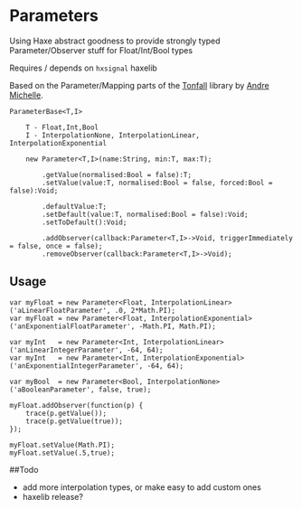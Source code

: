 # Parameters
Using Haxe abstract goodness to provide strongly typed Parameter/Observer stuff for Float/Int/Bool types

Requires / depends on `hxsignal` haxelib

Based on the Parameter/Mapping parts of the [Tonfall](https://code.google.com/p/tonfall/) library by [Andre Michelle](https://twitter.com/andremichelle).


```
ParameterBase<T,I>

	T - Float,Int,Bool
	I - InterpolationNone, InterpolationLinear, InterpolationExponential
	
	new Parameter<T,I>(name:String, min:T, max:T);
	
		.getValue(normalised:Bool = false):T;
		.setValue(value:T, normalised:Bool = false, forced:Bool = false):Void;
		
		.defaultValue:T;
		.setDefault(value:T, normalised:Bool = false):Void;
		.setToDefault():Void;
		
		.addObserver(callback:Parameter<T,I>->Void, triggerImmediately = false, once = false);
		.removeObserver(callback:Parameter<T,I>->Void);
```

## Usage

```
var myFloat	= new Parameter<Float, InterpolationLinear>('aLinearFloatParameter', .0, 2*Math.PI);
var myFloat	= new Parameter<Float, InterpolationExponential>('anExponentialFloatParameter', -Math.PI, Math.PI);
	
var myInt 	= new Parameter<Int, InterpolationLinear>('anLinearIntegerParameter', -64, 64);
var myInt 	= new Parameter<Int, InterpolationExponential>('anExponentialIntegerParameter', -64, 64);
	
var myBool 	= new Parameter<Bool, InterpolationNone>('aBooleanParameter', false, true);
	
myFloat.addObserver(function(p) {
	trace(p.getValue());
	trace(p.getValue(true));
});

myFloat.setValue(Math.PI);
myFloat.setValue(.5,true);
```

##Todo
* add more interpolation types, or make easy to add custom ones
* haxelib release?

